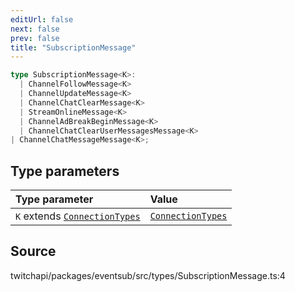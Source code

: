 ```yaml
---
editUrl: false
next: false
prev: false
title: "SubscriptionMessage"
---
```


```ts
type SubscriptionMessage<K>: 
  | ChannelFollowMessage<K>
  | ChannelUpdateMessage<K>
  | ChannelChatClearMessage<K>
  | StreamOnlineMessage<K>
  | ChannelAdBreakBeginMessage<K>
  | ChannelChatClearUserMessagesMessage<K>
| ChannelChatMessageMessage<K>;
```

## Type parameters

| Type parameter | Value |
| :------ | :------ |
| `K` extends [`ConnectionTypes`](ConnectionTypes.md) | [`ConnectionTypes`](ConnectionTypes.md) |

## Source

twitchapi/packages/eventsub/src/types/SubscriptionMessage.ts:4
